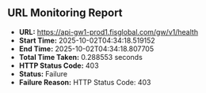 ## URL Monitoring Report

- **URL:** https://api-gw1-prod1.fisglobal.com/gw/v1/health
- **Start Time:** 2025-10-02T04:34:18.519152
- **End Time:** 2025-10-02T04:34:18.807705
- **Total Time Taken:** 0.288553 seconds
- **HTTP Status Code:** 403
- **Status:** Failure
- **Failure Reason:** HTTP Status Code: 403
